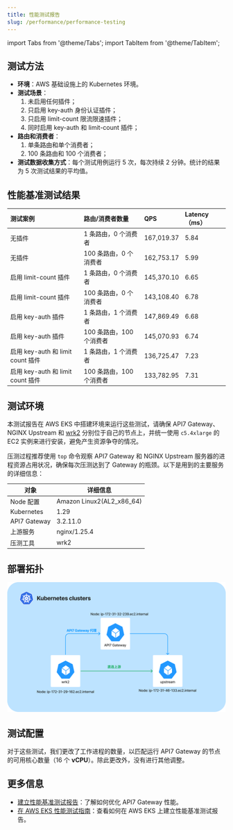 ```yaml
---
title: 性能测试报告
slug: /performance/performance-testing
---
```


import Tabs from '@theme/Tabs';
import TabItem from '@theme/TabItem';

## 测试方法

- **环境**：AWS 基础设施上的 Kubernetes 环境。
- **测试场景**：
  1. 未启用任何插件；
  2. 只启用 key-auth 身份认证插件；
  3. 只启用 limit-count 限流限速插件；
  4. 同时启用 key-auth 和 limit-count 插件；
- **路由和消费者**：
  1. 单条路由和单个消费者；
  2. 100 条路由和 100 个消费者；
- **测试数据收集方式**：每个测试用例运行 5 次，每次持续 2 分钟。统计的结果为 5 次测试结果的平均值。

## 性能基准测试结果

<Tabs>
  <TabItem value="AWS" label="AWS EKS" default>

|     测试案例                              | 路由/消费者数量| **QPS**    | **Latency（ms）** | 
| :--------------------------------- | :-------------------------------- | :----------------------------- | :----------------------------- |
| 无插件                        | 1 条路由，0 个消费者 | 167,019.37                         | 5.84                      | 
| 无插件                        | 100 条路由，0 个消费者 | 162,753.17                         | 5.99                      |
| 启用 limit-count 插件           | 1 条路由，0 个消费者 | 145,370.10                         | 6.65                      | 
| 启用 limit-count 插件         | 100 条路由，0 个消费者   | 143,108.40                         | 6.78                      |
| 启用 key-auth 插件              | 1 条路由，1 个消费者 | 147,869.49                         | 6.68                      | 
| 启用 key-auth 插件             | 100 条路由，100 个消费者  | 145,070.93                         | 6.74                      | 
| 启用 key-auth 和 limit count 插件 | 1 条路由，1 个消费者 | 136,725.47                          | 7.23                      | 
| 启用 key-auth 和 limit count 插件 | 100 条路由，100 个消费者 | 133,782.95                          | 7.31                      |

  </TabItem>
</Tabs>

## 测试环境

本测试报告在 AWS EKS 中搭建环境来运行这些测试，请确保 API7 Gateway、NGINX Upstream 和 [wrk2](https://github.com/giltene/wrk2) 分别位于自己的节点上，并统一使用 `c5.4xlarge` 的 EC2 实例来进行安装，避免产生资源争夺的情况。

压测过程推荐使用 `top` 命令观察 API7 Gateway 和 NGINX Upstream 服务器的进程资源占用状况，确保每次压测达到了 Gateway 的瓶颈。以下是用到的主要服务的详细信息：

| 对象         | 详细信息                  |
| ------------ | ------------------------- |
| Node 配置    | Amazon Linux2(AL2_x86_64) |
| Kubernetes   | 1.29                      |
| API7 Gateway | 3.2.11.0                   |
| 上游服务     | nginx/1.25.4              |
| 压测工具     | wrk2                      |

## 部署拓扑

![deploy](static/deploy.png)

## 测试配置

对于这些测试，我们更改了工作进程的数量，以匹配运行 API7 Gateway 的节点的可用核心数量（16 个 **vCPU**）。除此更改外，没有进行其他调整。

## 更多信息

- [建立性能基准测试报告](./benchmark.md)：了解如何优化 API7 Gateway 性能。
- [在 AWS EKS 性能测试指南](./aws-eks.md)：查看如何在 AWS EKS 上建立性能基准测试报告。

